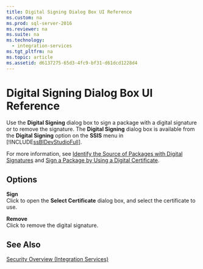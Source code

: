 ```yaml
---
title: Digital Signing Dialog Box UI Reference
ms.custom: na
ms.prod: sql-server-2016
ms.reviewer: na
ms.suite: na
ms.technology: 
  - integration-services
ms.tgt_pltfrm: na
ms.topic: article
ms.assetid: d6137275-65d3-4fc9-bf31-d61dcd1228d4
---
```

# Digital Signing Dialog Box UI Reference
  Use the **Digital Signing** dialog box to sign a package with a digital signature or to remove the signature. The **Digital Signing** dialog box is available from the **Digital Signing** option on the **SSIS** menu in [!INCLUDE[ssBIDevStudioFull](../../Token\Other/ssBIDevStudioFull_md.md)].  
  
 For more information, see [Identify the Source of Packages with Digital Signatures](../../Topics\TopicNameNotContainA/Identify-the-Source-of-Packages-with-Digital-Signatures.md) and [Sign a Package by Using a Digital Certificate](../../Topics\TopicNameContainA/Sign-a-Package-by-Using-a-Digital-Certificate.md).  
  
## Options  
 **Sign**  
 Click to open the **Select Certificate** dialog box, and select the certificate to use.  
  
 **Remove**  
 Click to remove the digital signature.  
  
## See Also  
 [Security Overview &#40;Integration Services&#41;](../Topic/Security%20Overview%20\(Integration%20Services\).md)  
  
  
